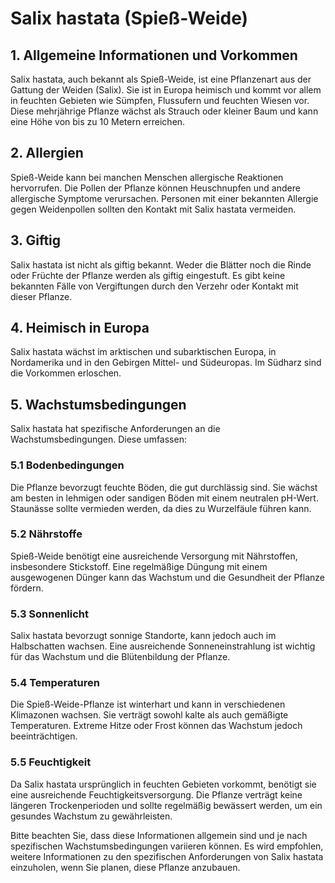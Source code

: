 # Salix hastata (Spieß-Weide)

## 1. Allgemeine Informationen und Vorkommen
Salix hastata, auch bekannt als Spieß-Weide, ist eine Pflanzenart aus der Gattung der Weiden (Salix). Sie ist in Europa heimisch und kommt vor allem in feuchten Gebieten wie Sümpfen, Flussufern und feuchten Wiesen vor. Diese mehrjährige Pflanze wächst als Strauch oder kleiner Baum und kann eine Höhe von bis zu 10 Metern erreichen.

## 2. Allergien
Spieß-Weide kann bei manchen Menschen allergische Reaktionen hervorrufen. Die Pollen der Pflanze können Heuschnupfen und andere allergische Symptome verursachen. Personen mit einer bekannten Allergie gegen Weidenpollen sollten den Kontakt mit Salix hastata vermeiden.

## 3. Giftig
Salix hastata ist nicht als giftig bekannt. Weder die Blätter noch die Rinde oder Früchte der Pflanze werden als giftig eingestuft. Es gibt keine bekannten Fälle von Vergiftungen durch den Verzehr oder Kontakt mit dieser Pflanze.

## 4. Heimisch in Europa
Salix hastata wächst im arktischen und subarktischen Europa, in Nordamerika und in den Gebirgen Mittel- und Südeuropas. Im Südharz sind die Vorkommen erloschen.

## 5. Wachstumsbedingungen
Salix hastata hat spezifische Anforderungen an die Wachstumsbedingungen. Diese umfassen:

### 5.1 Bodenbedingungen
Die Pflanze bevorzugt feuchte Böden, die gut durchlässig sind. Sie wächst am besten in lehmigen oder sandigen Böden mit einem neutralen pH-Wert. Staunässe sollte vermieden werden, da dies zu Wurzelfäule führen kann.

### 5.2 Nährstoffe
Spieß-Weide benötigt eine ausreichende Versorgung mit Nährstoffen, insbesondere Stickstoff. Eine regelmäßige Düngung mit einem ausgewogenen Dünger kann das Wachstum und die Gesundheit der Pflanze fördern.

### 5.3 Sonnenlicht
Salix hastata bevorzugt sonnige Standorte, kann jedoch auch im Halbschatten wachsen. Eine ausreichende Sonneneinstrahlung ist wichtig für das Wachstum und die Blütenbildung der Pflanze.

### 5.4 Temperaturen
Die Spieß-Weide-Pflanze ist winterhart und kann in verschiedenen Klimazonen wachsen. Sie verträgt sowohl kalte als auch gemäßigte Temperaturen. Extreme Hitze oder Frost können das Wachstum jedoch beeinträchtigen.

### 5.5 Feuchtigkeit
Da Salix hastata ursprünglich in feuchten Gebieten vorkommt, benötigt sie eine ausreichende Feuchtigkeitsversorgung. Die Pflanze verträgt keine längeren Trockenperioden und sollte regelmäßig bewässert werden, um ein gesundes Wachstum zu gewährleisten.

Bitte beachten Sie, dass diese Informationen allgemein sind und je nach spezifischen Wachstumsbedingungen variieren können. Es wird empfohlen, weitere Informationen zu den spezifischen Anforderungen von Salix hastata einzuholen, wenn Sie planen, diese Pflanze anzubauen.

